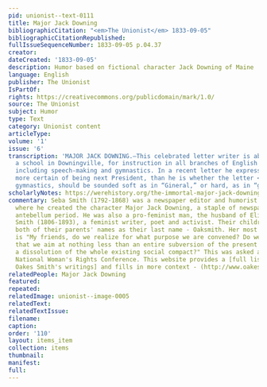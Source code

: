 ```yaml
---
pid: unionist--text-0111
title: Major Jack Downing
bibliographicCitation: "<em>The Unionist</em> 1833-09-05"
bibliographicCitationRepublished: 
fullIssueSequenceNumber: 1833-09-05 p.04.37
creator: 
dateCreated: '1833-09-05'
description: Humor based on fictional character Jack Downing of Maine
language: English
publisher: The Unionist
IsPartOf: 
rights: https://creativecommons.org/publicdomain/mark/1.0/
source: The Unionist
subject: Humor
type: Text
category: Unionist content
articleType: 
volume: '1'
issue: '6'
transcription: 'MAJOR JACK DOWNING.—This celebrated letter writer is about opening
  a school in Downingville, for instruction in all branches of English education,
  including speech-making and gymnastics. In a recent letter he expresses himself
  more certain of being next President, than he is whether the letter <em>G</em> in
  gymnastics, should be sounded soft as in “Gineral,” or hard, as in “grog.” '
scholarlyNotes: https://werehistory.org/the-immortal-major-jack-downing-and-the-rise-of-american-political-humor/
commentary: Seba Smith (1792-1868) was a newspaper editor and humorist from Maine,
  where he created the character Major Jack Downing, a staple of newspapers in the
  antebellum period. He was also a pro-feminist man, the husband of Elizabeth Oakes
  Smith (1806-1893), a feminist writer, poet and activist. Their children adopted
  both of their parents' names as their last name - Oaksmith. Her most famous quote
  is "My friends, do we realize for what purpose we are convened? Do we fully understand
  that we aim at nothing less than an entire subversion of the present order of society,
  a dissolution of the whole existing social compact?" This was asked at the 1852
  National Woman's Rights Conference. This website provides a [full list of Elizabeth
  Oakes Smith's writings] and fills in more context - (http://www.oakes-smith.org/)
relatedPeople: Major Jack Downing
featured: 
repeated: 
relatedImage: unionist--image-0005
relatedText: 
relatedTextIssue: 
filename: 
caption: 
order: '110'
layout: items_item
collection: items
thumbnail: 
manifest: 
full: 
---
```

